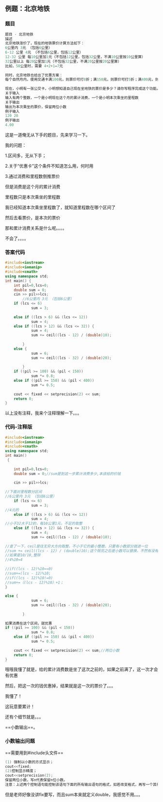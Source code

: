 ## 例题：北京地铁

### 题目

```c++
题目 - 北京地铁	
描述
北京地铁涨价了，现在的地铁票价计算方法如下：
6公里内 3元 （包括6公里）
6-12 公里 4元 （不包括6公里，包括12公里）
12-32 公里 每10公里加1元（不包括12公里，包括32公里，不满10公里按10公里算）
32公里以上 每20公里加1元（不包括32公里，不满20公里按20公里算）
比如，50公里时，需要 4+2+1=7元
 
同时，北京地铁也给出了优惠方案：
每个自然月内，使用交通卡满100元，则票价可打8折；满150元，则票价可打5折；满400元，则票价不打折。
 
现在，小明有一张公交卡，小明想知道自己现在坐地铁的票价是多少？请你写程序完成这个功能。
关于输入
输入有两个整数，一个是小明现在这个月的累计消费，一个是小明本次乘坐的里程数
关于输出
输出为本次乘坐的票价，保留两位小数
例子输入
120 20
例子输出
4.00
```

这是一道俺无从下手的题目，先来学习一下。

我的问题：

1.区间多，无从下手；

2.关于“优惠卡”这个条件不知道怎么用，何时用

3.通过消费和里程数倒推票价

但是消费是这个月的累计消费

里程数只是本次乘坐的里程数

我已经知道本次乘坐里程数了，就知道里程数在哪个区间了

然后去看票价，是本次的票价

那和累计消费关系是什么呢。。。。

不会了。。。。

### 答案代码

```c++
#include<iostream>
#include<iomanip>
#include<cmath>
using namespace std;
int main() {
	int pil=0,lcs=0;
	double sum = 0;
	cin >> pil>>lcs;
		//6公里内 3元 （包括6公里）
	if (lcs <= 6)
			sum = 3;
 
	else if ((lcs > 6) && (lcs <= 12))
			sum = 4;
	else if ((lcs > 12) && (lcs <= 32)) {
			sum = 4;
			sum += ceil((lcs - 12) / (double)10);
			
		}
	else {
			sum = 6;
			sum += ceil((lcs - 32) / (double)20);
			
		}
	if ((pil >= 100) && (pil < 150))
			sum *= 0.8;
	else if ((pil >= 150) && (pil < 400))
			sum *= 0.5;
	
	cout << fixed << setprecision(2) << sum;
	return 0;
}
```

以上没有注释，我来个注释理解一下。。。

### 代码-注释版

```c++
#include<iostream>
#include<iomanip>
#include<cmath>
using namespace std;
int main()
 {
	
    int pil=0,lcs=0;
	double sum = 0;//sum是到这一步累计消费多少,本该给的价钱
 
	cin >> pil>>lcs;
 
//下面对里程数分区间		
//6公里内 3元 （包括6公里）
	if (lcs <= 6)
			sum = 3;
//4元的
	else if ((lcs > 6) && (lcs <= 12))
			sum = 4;
//小于32大于12的，每10公里1元，不足的取整
	else if ((lcs > 12) && (lcs <= 32)) {
			sum = 4;
			sum += ceil((lcs - 12) / (double)10);
 
//查了一下，ceil是往无穷大方向取整，不小于它的最小整数，只要有小数部分就进一位
//sum += ceil((lcs - 12) / (double)10);这个除完之后是小数可以替换，不然有没有小数（能不能整除）还要分一下
//如果是10/10,整除
//4%10=4
 
//if((lcs - 12)%10==0)
//sum+=(lcs - 12)%10;
//if((lcs - 12)%10!=0)
//sum+=（(lcs - 12)%10）+1；
}
	
else {
			sum = 6;
			sum += ceil((lcs - 32) / (double)20);
			
		}
 
如果消费在这个区间，就优惠	
if ((pil >= 100) && (pil < 150))
			sum *= 0.8;
	else if ((pil >= 150) && (pil < 400))
			sum *= 0.5;
	
	cout << fixed << setprecision(2) << sum;//两位小数
	return 0;
}
```

 哦哦我懂了就是，给的累计消费数是坐了这次之前的，如果之前满了，这一次才会有优惠

然后，把这一次的钱优惠掉，结果就是这一次的票价了。。。

我懂了！

这玩意要累计！

还有个细节就是。。。

==小数输出==。

### 小数输出问题

==需要用到#include<iomanp>头文件==

```c
(1) 强制以小数的方式显示；
cout<<fixed;
(2)控制显示精度；
cout<<setprecision(2);
保留两位小数，写n代表保留n位小数。
注意：上述两个控制语句能控制该语句下面的所有输出语句的格式，如若改变格式，再写一个其他格式的语句。
```

但是老师好像没讲fix要写，而且sum本来就定义double，我感觉不用。。。